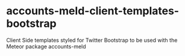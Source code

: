 accounts-meld-client-templates-bootstrap
========================================

Client Side templates styled for Twitter Bootstrap to be used with the Meteor package accounts-meld

